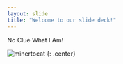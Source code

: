 ```yaml
---
layout: slide
title: "Welcome to our slide deck!"
---
```


No Clue What I Am!

![minertocat](https://octodex.github.com/images/minertocat.png)
{: .center}
